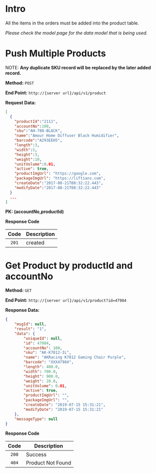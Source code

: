 # Intro

All the items in the orders must be added into the product table.

*Please check the model page for the data model that is being used.*

# Push Multiple Products

NOTE: **Any duplicate SKU record will be replaced by the later added record.**

**Method:** `POST`

**End Point:** `http://{server url}/api/v1/product`

**Request Data:**
```json
[
  {
    "productId":"2111",
    "accountNo":100,
    "sku":"AH-780-BLACK",
    "name":"Amour Home Diffuser Black Humidifier",
    "barcode":"A293EEH5",
    "length":3,
    "width":5,
    "height":3,
    "weight":10,
    "unitVolume":0.01,
    "active": true,
    "productImgUrl": "https://google.com",
    "packageImgUrl": "https://liftians.com",
    "createDate":"2017-08-21T08:32:22.443",
    "modifyDate":"2017-08-21T08:32:22.443"
  }
  ...
]
```

**PK: (accountNo,productId)**

**Response Code**

|   Code  | Description   |
| :-----: | ------------- |
| `201`   | created       |


# Get Product by productId and accountNo

**Method:** `GET`

**End Point:** `http://{server url}/api/v1/product?id=47984`

**Response Data:**
```json
{
    "msgId": null,
    "result": "1",
    "data": {
        "uniqueId": null,
        "id": 47984,
        "accountNo": 100,
        "sku": "AK-K7012-IL",
        "name": "AKRacing K7012 Gaming Chair Purple",
        "barcode": "XXX47984",
        "length": 400.0,
        "width": 700.0,
        "height": 900.0,
        "weight": 28.0,
        "unitVolume": 0.01,
        "active": true,
        "productImgUrl": "",
        "packageImgUrl": "",
        "createDate": "2019-07-15 15:31:21",
        "modifyDate": "2019-07-15 15:31:21"
    },
    "messageType": null
}
```
**Response Code**

|   Code  | Description   |
| :-----: | ------------- |
| `200`   | Success       |
| `404`   | Product Not Found |
